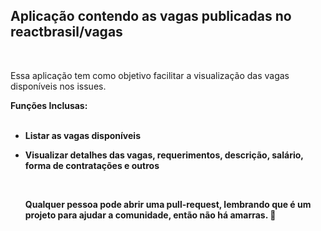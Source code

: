 ## Aplicação contendo as vagas publicadas no reactbrasil/vagas
<br />

Essa aplicação tem como objetivo facilitar a visualização das vagas disponíveis nos issues.
<br />

<b>Funções Inclusas:</br>
<br />

* Listar as vagas disponíveis
* Visualizar detalhes das vagas, requerimentos, descrição, salário, forma de contratações e outros

  <br />

  Qualquer pessoa pode abrir uma pull-request, lembrando que é um projeto para ajudar a comunidade, então não há amarras. 🚀


